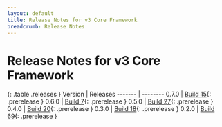 ```yaml
---
layout: default
title: Release Notes for v3 Core Framework
breadcrumb: Release Notes
---
```


# Release Notes for v3 Core Framework

{: .table .releases }
Version | Releases
------- | --------
0.7.0   | [Build 15](0.7.0-pre.15){: .prerelease }
0.6.0   | [Build 7](0.6.0-pre.7){: .prerelease }
0.5.0   | [Build 27](0.5.0-pre.27){: .prerelease }
0.4.0   | [Build 20](0.4.0-pre.20){: .prerelease }
0.3.0   | [Build 18](0.3.0-pre.18){: .prerelease }
0.2.0   | [Build 69](0.2.0-pre.69){: .prerelease }
